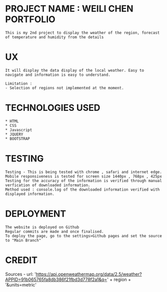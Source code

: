 # PROJECT NAME : WEILI CHEN PORTFOLIO

    This is my 2nd project to display the weather of the region, forecast of temperature and humidity from the details
    
# UX

    It will display the data display of the local weather. Easy to navigate and information is easy to understand.
    
    Limitation :
    - Selection of regions not implemented at the moment.
    
# TECHNOLOGIES USED

    * HTML
    * CSS
    * Javascript
    * JQUERY
    * BOOTSTRAP

 # TESTING

    Testing - This is being tested with chrome , safari and internet edge. 
    Mobile responsiveness is tested for screen size 1440px , 768px , 425px  
    Testing for the accuracy of the information is verified through manual verfication of downloaded information.
    Method used : console.log of the downloaded information verified with displayed information.
    
# DEPLOYMENT

    The website is deployed on Github 
    Regular commits are made and once finalised.
    To deploy the page, go to the settings>Github pages and set the source to "Main Branch"

# CREDIT

Sources - 
	url: 'https://api.openweathermap.org/data/2.5/weather?APPID=91b065765fa8db386f21fbd3d778f2a1&q=' + region + '&units=metric' 
